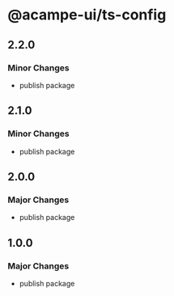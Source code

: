 # @acampe-ui/ts-config

## 2.2.0

### Minor Changes

- publish package

## 2.1.0

### Minor Changes

- publish package

## 2.0.0

### Major Changes

- publish package

## 1.0.0

### Major Changes

- publish package
